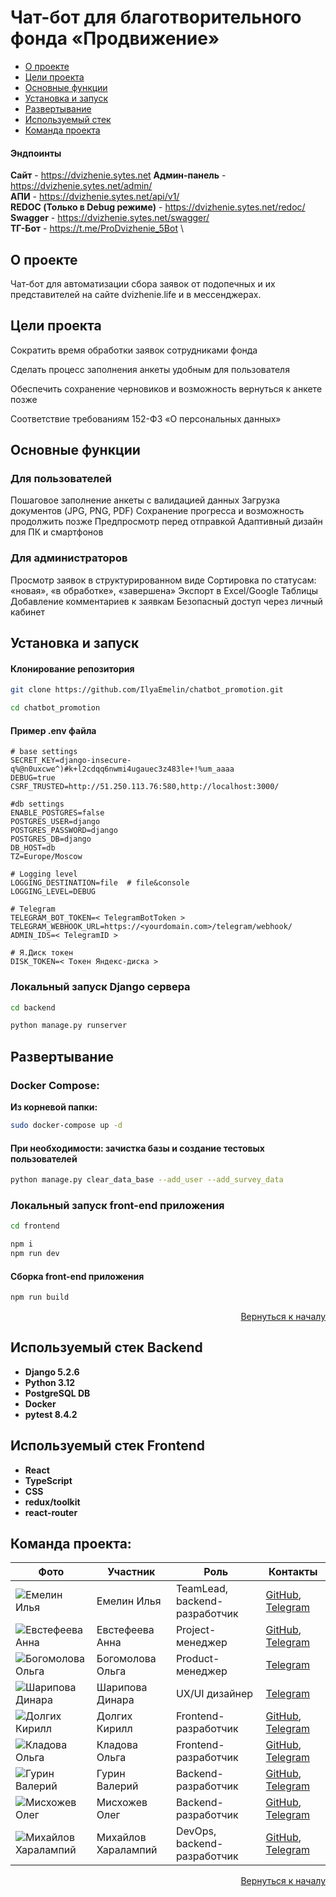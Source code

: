# Чат-бот для благотворительного фонда «Продвижение»


- [О проекте](#anchor-about)
- [Цели проекта](#anchor-target)
- [Основные функции](#anchor-functions)
- [Установка и запуск](#anchor-install)
- [Развертывание](#anchor-deployment)
- [Используемый стек](#anchor-stack)
- [Команда проекта](#anchor-team)


#### Эндпоинты
**Сайт** - https://dvizhenie.sytes.net
**Админ-панель** - https://dvizhenie.sytes.net/admin/ \
**АПИ** - https://dvizhenie.sytes.net/api/v1/ \
**REDOC (Только в Debug режиме)** - https://dvizhenie.sytes.net/redoc/ \
**Swagger** - https://dvizhenie.sytes.net/swagger/ \
**ТГ-Бот** - https://t.me/ProDvizhenie_5Bot \

<a name="anchor-about"></a>
## О проекте
Чат-бот для автоматизации сбора заявок от подопечных и их представителей на сайте dvizhenie.life и в мессенджерах.

<a name="anchor-target"></a>
## Цели проекта
Сократить время обработки заявок сотрудниками фонда

Сделать процесс заполнения анкеты удобным для пользователя

Обеспечить сохранение черновиков и возможность вернуться к анкете позже

Соответствие требованиям 152-ФЗ «О персональных данных»

<a name="anchor-functions"></a>
## Основные функции
### Для пользователей

Пошаговое заполнение анкеты с валидацией данных
Загрузка документов (JPG, PNG, PDF)
Сохранение прогресса и возможность продолжить позже
Предпросмотр перед отправкой
Адаптивный дизайн для ПК и смартфонов

### Для администраторов

Просмотр заявок в структурированном виде
Сортировка по статусам: «новая», «в обработке», «завершена»
Экспорт в Excel/Google Таблицы
Добавление комментариев к заявкам
Безопасный доступ через личный кабинет

<a name="anchor-install"></a>
## Установка и запуск

#### Клонирование репозитория

```bash
git clone https://github.com/IlyaEmelin/chatbot_promotion.git
```
```bash
cd chatbot_promotion
```
#### Пример .env файла
```
# base settings
SECRET_KEY=django-insecure-q%@n0uxcwe^)#k+l2cdqq6nwmi4ugauec3z483le+!%um_aaaa
DEBUG=true
CSRF_TRUSTED=http://51.250.113.76:580,http://localhost:3000/

#db settings
ENABLE_POSTGRES=false
POSTGRES_USER=django
POSTGRES_PASSWORD=django
POSTGRES_DB=django
DB_HOST=db
TZ=Europe/Moscow

# Logging level
LOGGING_DESTINATION=file  # file&console
LOGGING_LEVEL=DEBUG

# Telegram
TELEGRAM_BOT_TOKEN=< TelegramBotToken >
TELEGRAM_WEBHOOK_URL=https://<yourdomain.com>/telegram/webhook/
ADMIN_IDS=< TelegramID >

# Я.Диск токен
DISK_TOKEN=< Токен Яндекс-диска >
```
### Локальный запуск Django сервера
```bash
cd backend
```
```bash
python manage.py runserver
```

<a name="anchor-deployment"></a>
## Развертывание

### Docker Compose:

**Из корневой папки:**

```bash
sudo docker-compose up -d
```

#### При необходимости: зачистка базы и создание тестовых пользователей
```bash
python manage.py clear_data_base --add_user --add_survey_data
```

### Локальный запуск front-end приложения
```bash
cd frontend
```
```bash
npm i
npm run dev
```
#### Сборка front-end приложения

```bash
npm run build
```

<p align="right"><a href="#Start-point">Вернуться к началу</a></p>

<a name="anchor-stack"></a>
## Используемый стек Backend
* **Django 5.2.6**
* **Python 3.12**
* **PostgreSQL DB**
* **Docker**
* **pytest 8.4.2**

## Используемый стек Frontend

* **React**
* **TypeScript**
* **CSS**
* **redux/toolkit**
* **react-router**


<a name="anchor-team"></a>
## Команда проекта:
| Фото                                                                                                  | Участник            | Роль                          |Контакты|
|-------------------------------------------------------------------------------------------------------|---------------------|-------------------------------|-|
| ![Емелин Илья](https://github.com/IlyaEmelin/chatbot_promotion/commit/EmelinIliya.jpg)                | Емелин Илья         | TeamLead, backend-разработчик |[GitHub](https://github.com/IlyaEmelin), [Telegram](https://t.me/Ilya_Emelin)|
| ![Евстефеева Анна](https://github.com/IlyaEmelin/chatbot_promotion/commit/EvstefeevaAnna.jpg)         | Евстефеева Анна     | Project-менеджер              |[GitHub](https://github.com/AnnaEvstifeeva), [Telegram](https://t.me/annievstifeeva)|
| ![Богомолова Ольга](https://github.com/IlyaEmelin/chatbot_promotion/commit/BogomolovaOlga.jpg)         | Богомолова Ольга    | Product-менеджер              |[Telegram](https://t.me/OlgaBogomolova16)|
| ![Шарипова Динара](https://github.com/IlyaEmelin/chatbot_promotion/commit/SharipovaDinara.jpg)          | Шарипова Динара     | UX/UI дизайнер                |[Telegram](https://t.me/DinaraCalifornia)|
| ![Долгих Кирилл](https://github.com/IlyaEmelin/chatbot_promotion/commit/DolgikhKirill.jpg)            | Долгих Кирилл       | Frontend-разработчик          |[GitHub](https://github.com/nonncal), [Telegram](https://t.me/nonncal)|
| ![Кладова Ольга](https://github.com/IlyaEmelin/chatbot_promotion/commit/xxxxxxxxxxxxx.jpg)            | Кладова Ольга       | Frontend-разработчик          |[GitHub](https://github.com/OlgaKladova), [Telegram](https://t.me/MidoriKl)|
| ![Гурин Валерий](https://github.com/IlyaEmelin/chatbot_promotion/commit/GurinValeriy.jpg)             | Гурин Валерий       | Backend-разработчик           |[GitHub](https://github.com/FuntikPiggy), [Telegram](https://t.me/CallSign_Yakuza)|
| ![Мисхожев Олег](https://github.com/IlyaEmelin/chatbot_promotion/commit/MischozhevOleg.jpg)           | Мисхожев Олег       | Backend-разработчик           |[GitHub](https://github.com/OlegMiskhozhev), [Telegram](https://t.me/miskhozhev)|
| ![Михайлов Харалампий](https://github.com/IlyaEmelin/chatbot_promotion/commit/MihaylovHaralampiy.jpg) | Михайлов Харалампий | DevOps, backend-разработчик   |[GitHub](https://github.com/HarisNvr), [Telegram](https://t.me/HarisNvr)|

<p align="right"><a href="#Start-point">Вернуться к началу</a></p>